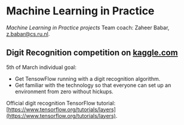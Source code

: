 # Machine Learning in Practice
_Machine Learning in Practice projects_
Team coach: Zaheer Babar, [z.babar@cs.ru.nl](z.babar@cs.ru.nl).

## Digit Recognition competition on [kaggle.com](https://kaggle.com/)
5th of March individual goal:
* Get TensowFlow running with a digit recognition algorithm. 
* Get familiar with the technology so that everyone can set up an environment from zero without hickups.

Official digit recognition TensorFlow tutorial: [https://www.tensorflow.org/tutorials/layers](https://www.tensorflow.org/tutorials/layers).

